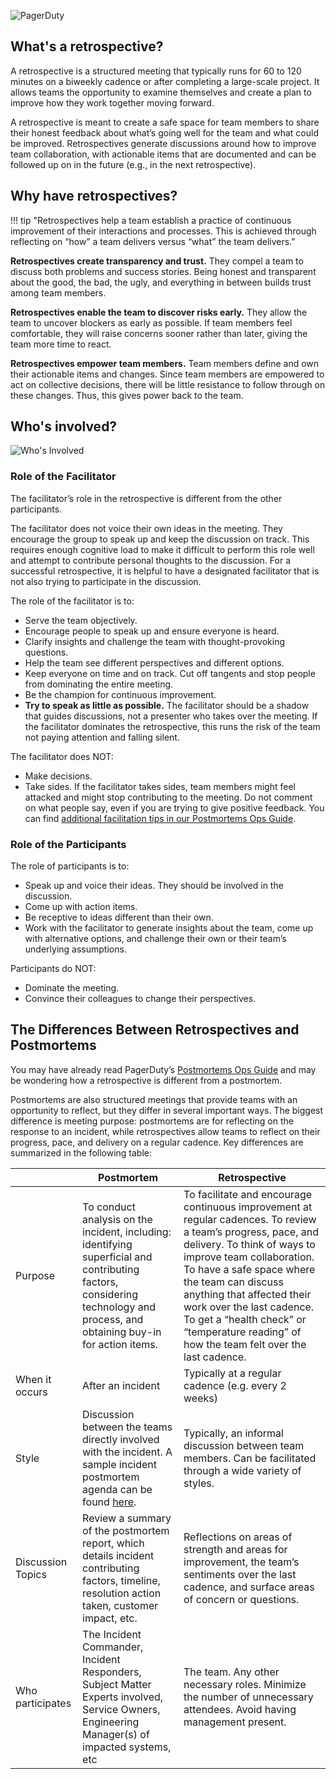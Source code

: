 ![PagerDuty](/assets/images/headers/Retros-GettingStarted.png)

## What's a retrospective?
A retrospective is a structured meeting that typically runs for 60 to 120 minutes on a biweekly cadence or after completing a large-scale project. It allows teams the opportunity to examine themselves and create a plan to improve how they work together moving forward.

A retrospective is meant to create a safe space for team members to share their honest feedback about what’s going well for the team and what could be improved. Retrospectives generate discussions around how to improve team collaboration, with actionable items that are documented and can be followed up on in the future (e.g., in the next retrospective).

## Why have retrospectives?

!!! tip "Retrospectives help a team establish a practice of continuous improvement of their interactions and processes. This is achieved through reflecting on “how” a team delivers versus “what” the team delivers.”

**Retrospectives create transparency and trust.** They compel a team to discuss both problems and success stories. Being honest and transparent about the good, the bad, the ugly, and everything in between builds trust among team members.

**Retrospectives enable the team to discover risks early.** They allow the team to uncover blockers as early as possible. If team members feel comfortable, they will raise concerns sooner rather than later, giving the team more time to react.

**Retrospectives empower team members.** Team members define and own their actionable items and changes. Since team members are empowered to act on collective decisions, there will be little resistance to follow through on these changes. Thus, this gives power back to the team.

## Who's involved?

![Who's Involved](/assets/images/whos_involved_in_a_retro.png)

### Role of the Facilitator
The facilitator’s role in the retrospective is different from the other participants.

The facilitator does not voice their own ideas in the meeting. They encourage the group to speak up and keep the discussion on track. This requires enough cognitive load to make it difficult to perform this role well and attempt to contribute personal thoughts to the discussion. For a successful retrospective, it is helpful to have a designated facilitator that is not also trying to participate in the discussion.

The role of the facilitator is to:

- Serve the team objectively.
- Encourage people to speak up and ensure everyone is heard.
- Clarify insights and challenge the team with thought-provoking questions.
- Help the team see different perspectives and different options.
- Keep everyone on time and on track. Cut off tangents and stop people from dominating the entire meeting.
- Be the champion for continuous improvement.
- **Try to speak as little as possible.** The facilitator should be a shadow that guides discussions, not a presenter who takes over the meeting. If the facilitator dominates the retrospective, this runs the risk of the team not paying attention and falling silent.

The facilitator does NOT:

- Make decisions.
- Take sides. If the facilitator takes sides, team members might feel attacked and might stop contributing to the meeting. Do not comment on what people say, even if you are trying to give positive feedback. You can find [additional facilitation tips in our Postmortems Ops Guide](https://postmortems.pagerduty.com/meeting/#facilitation-tips).

### Role of the Participants
The role of participants is to:

- Speak up and voice their ideas. They should be involved in the discussion.
- Come up with action items.
- Be receptive to ideas different than their own.
- Work with the facilitator to generate insights about the team, come up with alternative options, and challenge their own or their team’s underlying assumptions.

Participants do NOT:

- Dominate the meeting.
- Convince their colleagues to change their perspectives.

## The Differences Between Retrospectives and Postmortems
You may have already read PagerDuty’s [Postmortems Ops Guide](https://postmortems.pagerduty.com/) and may be wondering how a retrospective is different from a postmortem.

Postmortems are also structured meetings that provide teams with an opportunity to reflect, but they differ in several important ways. The biggest difference is meeting purpose: postmortems are for reflecting on the response to an incident, while retrospectives allow teams to reflect on their progress, pace, and delivery on a regular cadence. Key differences are summarized in the following table:

| | Postmortem | Retrospective |
|---|---|---|
| Purpose | To conduct analysis on the incident, including: identifying superficial and contributing factors, considering technology and process, and obtaining buy-in for action items. | To facilitate and encourage continuous improvement at regular cadences. To review a team’s progress, pace, and delivery. To think of ways to improve team collaboration. To have a safe space where the team can discuss anything that affected their work over the last cadence. To get a “health check” or “temperature reading” of how the team felt over the last cadence. |
| When it occurs | After an incident | Typically at a regular cadence (e.g. every 2 weeks) |
| Style | Discussion between the teams directly involved with the incident. A sample incident postmortem agenda can be found [here](https://postmortems.pagerduty.com/meeting/#agenda).| Typically, an informal discussion between team members. Can be facilitated through a wide variety of styles. |
| Discussion Topics | Review a summary of the postmortem report, which details incident contributing factors, timeline, resolution action taken, customer impact, etc. | Reflections on areas of strength and areas for improvement, the team’s sentiments over the last cadence, and surface areas of concern or questions. |
| Who participates | The Incident Commander, Incident Responders, Subject Matter Experts involved, Service Owners, Engineering Manager(s) of impacted systems, etc | The team. Any other necessary roles. Minimize the number of unnecessary attendees. Avoid having management present. |
